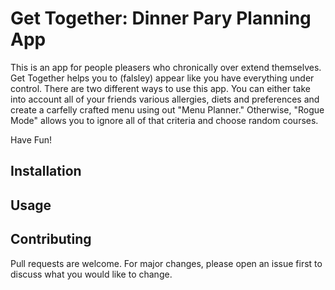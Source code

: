 # Get Together: Dinner Pary Planning App

This is an app for people pleasers who chronically over extend themselves. Get Together helps you to (falsley) appear like you have everything under control.
There are two different ways to use this app. You can either take into account all of your friends various allergies, diets and preferences and create a carfelly crafted menu using out "Menu Planner." Otherwise, "Rogue Mode" allows you to ignore all of that criteria and choose random courses. 

Have Fun!

## Installation




## Usage


## Contributing
Pull requests are welcome. For major changes, please open an issue first to discuss what you would like to change.

